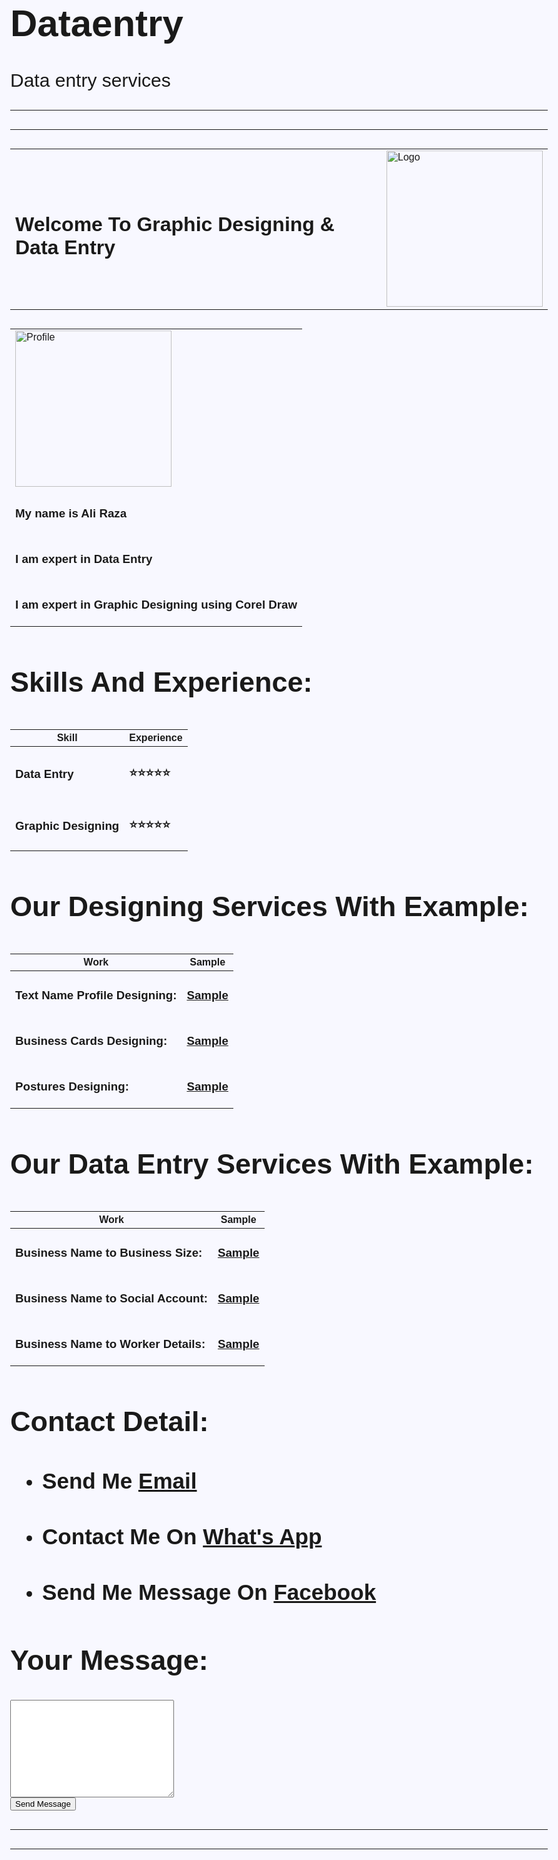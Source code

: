 # Dataentry
Data entry services
<!DOCTYPE html>
<html lang="en" dir="ltr">
  <head>
    <meta charset="utf-8">
    <title>Graphic Designing & Data Entry</title>
  <style>
  /* General Styles */
  body {
    background-color: GhostWhite;
    font-family: "Sofia", sans-serif;
    font-size: 30px;
  }

  hr {
    border: none;
    height: 2px;
    background-color: Gray;
    margin: 20px 0;
  }

  h1 {
    font: italic small-caps bold 12px/30px Georgia, serif;
    color: red;
    font-size: 2.5rem;
  }

  h2 {
    font-family: "Serif", sans-serif;
    width: 57%;
    background-color: blue;
    color: yellow;
    font-size: 1.8rem;
  }

  h3 {
    color: black;
    font-size: 1.2rem;
  }

  p {
    margin: 10px 0;
  }

  a {
    color: DodgerBlue;
    text-decoration: none;
    font-weight: italic;
  }

  a:hover {
    color: Moccasin;
    text-decoration: underline;
  }

  ul {
    padding-left: 20px;
  }

  /* Center Alignment for Main Content */
  center, .center-content {
    display: flex;
    justify-content: center;
    align-items: center;
    flex-direction: column;
    margin: 20px;
  }

  /* Table Styles */
  table {
    width: 80%;
    margin: 20px auto;
    border-collapse: collapse;
  }

  table thead th {
    background: NavajoWhite;
    color: red;
    padding: 10px;
    text-align: left;
    width: 70%;
  }

  table tbody td {
    border-bottom: 1px solid red;
    padding: 10px;
    color: black;
    font-size: 1.8rem;
  }

  table tbody tr:hover {
    background: BlanchedAlmond;
  }

  img {
    border-radius: 10px;
    box-shadow: 0px 4px 6px rgba(0, 0, 0, 0.6);
  }

  /* Buttons */
  input[type="submit"] {
    background: #4fa6ff;
    color: white;
    border: none;
    padding: 10px 20px;
    font-size: 1.2rem;
    cursor: pointer;
    border-radius: 5px;
    transition: background 0.3s ease;
  }

  input[type="submit"]:hover {
    background: #1a75d3;
  }

  /* Responsive Design */
  @media (max-width: 768px) {
    h1 {
      font-size: 2rem;
    }

    h2 {
      font-size: 1.5rem;
    }

    img {
      width: 100%;
      height: auto;
    }

    table {
      width: 100%;
      font-size: 0.9rem;
    }

    .center-content {
      padding: 10px;
    }
  }
</style>
  </head>
  <body>
    <hr size="3" noshade>
    <hr size="25"noshade>
    <center>
      <table>
        <tr>
          <td><h1>Welcome To Graphic Designing & Data Entry</h1></td>
          <td><img src="pic11.png" width="250" height="250" alt="Logo"></td>
        </tr>
      </table>
    </center>
      <table cellspacing='20'>
          <p>
        <tr>
          <td>
            <img src="me1.png" width="250" height="250" alt="Profile">
          </td>
        </tr>
            <tr>
           <td>
              <h3>My name is Ali Raza</h3>
    </td>
       </tr>
        <tr>
    <td>
<h3>I am expert in Data Entry</h3>
          </td>
          </tr>
          <tr>
        <td>
<h3>I am expert in Graphic Designing using Corel Draw</h3>
</td>
        </tr>
        </p>
      </table>
    <h2>Skills And Experience:</h2>
    <table cellspacing="15">
      <thead>
        <tr>
         <h3> <th>Skill</th> </h3>
        <h3>  <th>Experience</th> </h3>
        </tr>
      </thead>
      <tbody>
        <tr>
          <td><h3>Data Entry</td> </h3>
          <td><h3>⭐⭐⭐⭐⭐</td></h3>
        </tr>
        <tr>
        <td><h3>Graphic Designing</td></h3>
          <td><h3>⭐⭐⭐⭐⭐</td></h3>
        </tr>
      </tbody>
    </table>
    <h2>Our Designing Services With Example:</h2>
    <table cellspacing="15">
      <thead>
        <tr>
         <h3> <th>Work</th> </h3>
        <h3>  <th>Sample</th> </h3>
        </tr>
      </thead>
      <tbody>
        <tr>
          <td><h3>Text Name Profile Designing:</3></td>
          <td><h3><a href="name111.html">Sample</a></td></h3>
        </tr>
        <tr>
        <td><h3>Business Cards Designing:</td></h3>
          <td><h3><a href="card111.html">Sample</a></td></h3>
        </tr>
        <tr>
         <td><h3>Postures Designing:</td></h3>
         <td><h3><a href="post111.html">Sample</a></td></h3>
        </tr>
      </tbody>
    </table>
    <h2>Our Data Entry Services With Example:</h2>
    <table cellspacing="15">
      <thead>
        <tr>
         <h3> <th>Work</th> </h3>
        <h3>  <th>Sample</th> </h3>
        </tr>
      </thead>
      <tbody>
        <tr>
          <td><h3>Business Name to Business Size:</td> </h3>
          <td><h3><a href="https://docs.google.com/spreadsheets/d/1d_0VhAnESVAtlFs1EgyePdzfQ7LriK32YuQjPDASRZ4/edit?usp=sharing">Sample</a></td></h3>
        </tr>
        <tr>
        <td><h3>Business Name to Social Account:</td></h3>
          <td><h3><a href="https://docs.google.com/spreadsheets/d/1JGLryBoud9lvUvaGl8FNtpOD9czZbJzaMW5D0ukZ1ss/edit?usp=sharing">Sample</a></td></h3>
        </tr>
        <tr>
         <td><h3>Business Name to Worker Details:</td></h3>
         <td><h3><a href="https://docs.google.com/spreadsheets/d/1ABZwhYe8AXjO251MLH5PNNWcg5K4mfqVUNzDk1pzBus/edit?usp=sharing">Sample</a></td></h3>
        </tr>
      </tbody>
    </table>
    <h2>Contact Detail:</h2>
    <ul>
      <li> <h3>Send Me <a href="mailto:jamaliraza325@gmail.com">Email</a> </h3></li>
      <li> <h3>Contact Me On <a href="https://wa.me/923186791421">What's App</a> </h3></li>
      <li> <h3>Send Me Message On <a href="https://m.me/Jamalirazabali">Facebook</a> </h3></li>
    </ul>
    <form action="mailto:jamaliraza325@gmail.com" method="post" enctype="text/plain">
      <h2>Your Message:</h2>
      <textarea name="" rows="10" cols="30"></textarea>
      <br>
      <input type="submit" value="Send Message">
    </form>
    <hr size="25" noshade>
    <hr size="3" noshade>
  </body>
</html>
